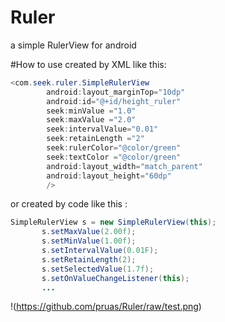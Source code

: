 # Ruler
a simple RulerView for android

#How to use
created by XML like this:
```JAVA
<com.seek.ruler.SimpleRulerView
        android:layout_marginTop="10dp"
        android:id="@+id/height_ruler"
        seek:minValue ="1.0"
        seek:maxValue ="2.0"
        seek:intervalValue="0.01"
        seek:retainLength ="2"
        seek:rulerColor="@color/green"
        seek:textColor ="@color/green"
        android:layout_width="match_parent"
        android:layout_height="60dp"
        />
```
 or created by code like this :
 ```JAVA
 SimpleRulerView s = new SimpleRulerView(this);
		s.setMaxValue(2.00f);
		s.setMinValue(1.00f);
		s.setIntervalValue(0.01F);
		s.setRetainLength(2);
		s.setSelectedValue(1.7f);
		s.setOnValueChangeListener(this);
		...
```		
!(https://github.com/pruas/Ruler/raw/test.png)	


